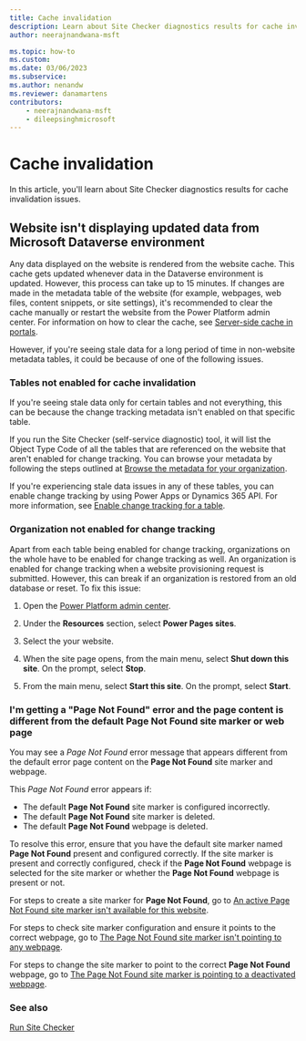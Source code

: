```yaml
---
title: Cache invalidation
description: Learn about Site Checker diagnostics results for cache invalidation issues.
author: neerajnandwana-msft

ms.topic: how-to
ms.custom: 
ms.date: 03/06/2023
ms.subservice: 
ms.author: nenandw
ms.reviewer: danamartens
contributors:
    - neerajnandwana-msft
    - dileepsinghmicrosoft
---
```


# Cache invalidation

In this article, you'll learn about Site Checker diagnostics results for cache invalidation issues.

## Website isn't displaying updated data from Microsoft Dataverse environment

Any data displayed on the website is rendered from the website cache. This cache gets updated whenever data in the Dataverse environment is updated. However, this process can take up to 15 minutes. If changes are made in the metadata table of the website (for example, webpages, web files, content snippets, or site settings), it's recommended to clear the cache manually or restart the website from the Power Platform admin center. For information on how to clear the cache, see [Server-side cache in portals](/power-apps/maker/portals/admin/clear-server-side-cache). 

However, if you're seeing stale data for a long period of time in non-website metadata tables, it could be because of one of the following issues.

### Tables not enabled for cache invalidation

If you're seeing stale data only for certain tables and not everything, this can be because the change tracking metadata isn't enabled on that specific table.

If you run the Site Checker (self-service diagnostic) tool, it will list the Object Type Code of all the tables that are referenced on the website that aren't enabled for change tracking. You can browse your metadata by following the steps outlined at [Browse the metadata for your organization](/dynamics365/customerengagement/on-premises/developer/browse-your-metadata).

If you're experiencing stale data issues in any of these tables, you can enable change tracking by using Power Apps or Dynamics 365 API. For more information, see [Enable change tracking for a table](/dynamics365/customerengagement/on-premises/developer/use-change-tracking-synchronize-data-external-systems#enable-change-tracking-for-an-entity).

### Organization not enabled for change tracking

Apart from each table being enabled for change tracking, organizations on the whole have to be enabled for change tracking as well. An organization is enabled for change tracking when a website provisioning request is submitted. However, this can break if an organization is restored from an old database or reset. To fix this issue:

1. Open the [Power Platform admin center](https://aka.ms/ppac).

1. Under the **Resources** section, select **Power Pages sites**.

1. Select the your website.

1. When the site page opens, from the main menu, select **Shut down this site**. On the prompt, select **Stop**.

1. From the main menu, select **Start this site**. On the prompt, select **Start**.

### I'm getting a "Page Not Found" error and the page content is different from the default Page Not Found site marker or web page

You may see a *Page Not Found* error message that appears different from the default error page content on the **Page Not Found** site marker and webpage.

This *Page Not Found* error appears if: 

- The default **Page Not Found** site marker is configured incorrectly.
- The default **Page Not Found** site marker is deleted.
- The default **Page Not Found** webpage is deleted.

To resolve this error, ensure that you have the default site marker named **Page Not Found** present and configured correctly. If the site marker is present and correctly configured, check if the **Page Not Found** webpage is selected for the site marker or whether the **Page Not Found** webpage is present or not.

For steps to create a site marker for **Page Not Found**, go to [An active Page Not Found site marker isn't available for this website](site-checker-configuration-issues.md#an-active-page-not-found-site-marker-isnt-available-for-this-website).

For steps to check site marker configuration and ensure it points to the correct webpage, go to [The Page Not Found site marker isn't pointing to any webpage](site-checker-configuration-issues.md#the-page-not-found-site-marker-isnt-pointing-to-any-webpage).

For steps to change the site marker to point to the correct **Page Not Found** webpage, go to [The Page Not Found site marker is pointing to a deactivated webpage](site-checker-configuration-issues.md#the-page-not-found-site-marker-is-pointing-to-a-deactivated-webpage).

### See also

[Run Site Checker](site-checker.md)
